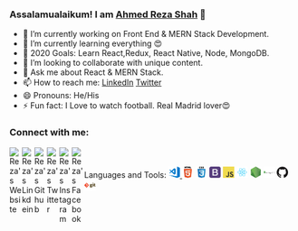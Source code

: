 ### Assalamualaikum! I am [Ahmed Reza Shah](https://reza-portfolio.netlify.app/) 👋

- 🔭 I’m currently working on Front End & MERN Stack Development.
- 🌱 I’m currently learning everything 😍
- 🥅 2020 Goals: Learn React,Redux, React Native, Node, MongoDB.
- 👯 I’m looking to collaborate with unique content.
- 💬 Ask me about React & MERN Stack.
- 📫 How to reach me:  [LinkedIn](https://www.linkedin.com/in/ahmed-reza-shah/)  [Twitter](https://twitter.com/ahmedrezashah)
- 😄 Pronouns: He/His
- ⚡ Fun fact: I Love to watch football. Real Madrid lover😍

### Connect with me:
<a href="https://reza-portfolio.netlify.app/" target="_blank">
  <img align="left" alt="Reza's Website" width="22px" src="https://cdn.jsdelivr.net/npm/simple-icons@v3/icons/linkedin.svg" />
</a>
<a href="https://www.linkedin.com/in/ahmed-reza-shah/" target="_blank">
  <img align="left" alt="Reza's Linkdein" width="22px" src="https://cdn.jsdelivr.net/npm/simple-icons@v3/icons/linkedin.svg" />
</a>
<a href="https://github.com/rezafset" target="_blank">
  <img align="left" alt="Reza's Github" width="22px" src="https://cdn.jsdelivr.net/npm/simple-icons@v3/icons/github.svg" />
</a>
<a href="https://twitter.com/ahmedrezashah" target="_blank" target="_blank">
  <img align="left" alt="Reza's Twitter" width="22px" src="https://cdn.jsdelivr.net/npm/simple-icons@v3/icons/twitter.svg" />
</a>
<a href="https://www.instagram.com/ahmed_reza_shah/" target="_blank">
  <img align="left" alt="Reza's Instagram" width="22px" src="https://cdn.jsdelivr.net/npm/simple-icons@v3/icons/instagram.svg" />
</a>
<a href="https://www.facebook.com/reza.shah.17/" target="_blank">
  <img align="left" alt="Reza's Facebook" width="22px" src="https://cdn.jsdelivr.net/npm/simple-icons@v3/icons/facebook.svg" />
</a>
<br/>
<br/>
Languages and Tools: 

<a href="https://reza-portfolio.netlify.app/">
  <img height="20" src="https://raw.githubusercontent.com/github/explore/80688e429a7d4ef2fca1e82350fe8e3517d3494d/topics/visual-studio-code/visual-studio-code.png">
</a>
<href="https://reza-portfolio.netlify.app/">
  <img height="20" src="https://raw.githubusercontent.com/github/explore/80688e429a7d4ef2fca1e82350fe8e3517d3494d/topics/html/html.png">
</a>
<href="https://reza-portfolio.netlify.app/">
  <img height="20" src="https://raw.githubusercontent.com/github/explore/80688e429a7d4ef2fca1e82350fe8e3517d3494d/topics/css/css.png">
</a>
<href="https://reza-portfolio.netlify.app/">
  <img height="20" src="https://raw.githubusercontent.com/github/explore/80688e429a7d4ef2fca1e82350fe8e3517d3494d/topics/bootstrap/bootstrap.png">
</a>  
<href="https://reza-portfolio.netlify.app/">
  <img height="20" src="https://raw.githubusercontent.com/github/explore/80688e429a7d4ef2fca1e82350fe8e3517d3494d/topics/javascript/javascript.png">
</a>
<href="https://reza-portfolio.netlify.app/">
  <img height="20" src="https://raw.githubusercontent.com/github/explore/80688e429a7d4ef2fca1e82350fe8e3517d3494d/topics/react/react.png">
</a>
<href="https://reza-portfolio.netlify.app/">
  <img height="20" src="https://raw.githubusercontent.com/github/explore/80688e429a7d4ef2fca1e82350fe8e3517d3494d/topics/nodejs/nodejs.png">
</a> 
<href="https://reza-portfolio.netlify.app/">
  <img height="20" src="https://raw.githubusercontent.com/github/explore/80688e429a7d4ef2fca1e82350fe8e3517d3494d/topics/mongodb/mongodb.png">
</a>  
<href="https://reza-portfolio.netlify.app/">
  <img height="20" src="https://raw.githubusercontent.com/github/explore/78df643247d429f6cc873026c0622819ad797942/topics/github/github.png">
</a>  
<href="https://reza-portfolio.netlify.app/">
  <img height="20" src="https://raw.githubusercontent.com/github/explore/80688e429a7d4ef2fca1e82350fe8e3517d3494d/topics/git/git.png">
</a>  

